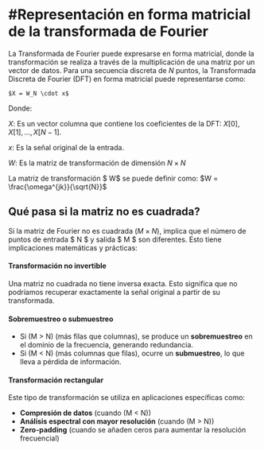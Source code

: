 # **#Representación en forma matricial de la transformada de Fourier**

La Transformada de Fourier puede expresarse en forma matricial, donde la transformación se realiza a través de la multiplicación de una matriz por un vector de datos. Para una secuencia discreta de $N$ puntos, la Transformada Discreta de Fourier (DFT) en forma matricial puede representarse como:

    $X = W_N \cdot x$

Donde:

$X:$ Es un vector columna que contiene los coeficientes de la DFT: $X[0], X[1], ...,X[N-1]$.

$x:$ Es la señal original de la entrada.

$W$: Es la matriz de transformación de dimensión $N×N$

La matriz de transformación $ W$ se puede definir como: $W = \frac{\omega^{jk}}{\sqrt{N}}$

## **Qué pasa si la matriz no es cuadrada?**

Si la matriz de Fourier no es cuadrada $( M \times N ),$ implica que el número de puntos de entrada $ N $ y salida $ M $ son diferentes. Esto tiene implicaciones matemáticas y prácticas:

#### Transformación no invertible

Una matriz no cuadrada no tiene inversa exacta. Esto significa que no podríamos recuperar exactamente la señal original a partir de su transformada.

#### Sobremuestreo o submuestreo

- Si \(M > N\) (más filas que columnas), se produce un **sobremuestreo** en el dominio de la frecuencia, generando redundancia.
- Si \(M < N\) (más columnas que filas), ocurre un **submuestreo**, lo que lleva a pérdida de información.

#### Transformación rectangular

Este tipo de transformación se utiliza en aplicaciones específicas como:

- **Compresión de datos** (cuando \(M < N\))
- **Análisis espectral con mayor resolución** (cuando \(M > N\))
- **Zero-padding** (cuando se añaden ceros para aumentar la resolución frecuencial)
